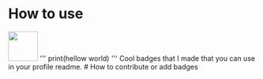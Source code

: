 # How to use
<img width = "60"  src = "https://github.com/SuperSaiyanCoding/Profile-readme-badges/assets/112682624/7afef4f8-9af3-4487-bb46-ec0f57f8fdd9">
''' print(hellow world) '''
Cool badges that I made that you can use in your profile readme.
# How to contribute or add badges
